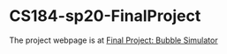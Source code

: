 # CS184-sp20-FinalProject
The project webpage is at [Final Project: Bubble Simulator](https://dangeng.github.io/184-final-project/?fbclid=IwAR3vLInLS8HQrFwdMUgAOKZfvI3dOxV57l-XYLD0xmRMZYuc90GGzIRaKsc)
